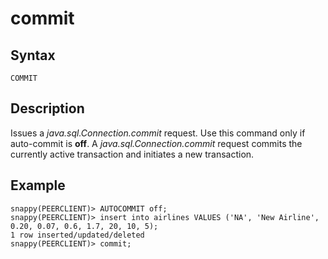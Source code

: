 # commit

## Syntax

```no-highlight
COMMIT
```

<a id="description"></a>
## Description

Issues a *java.sql.Connection.commit* request. Use this command only if auto-commit is **off**. A *java.sql.Connection.commit* request commits the currently active transaction and initiates a new transaction.

## Example

```no-highlight
snappy(PEERCLIENT)> AUTOCOMMIT off;
snappy(PEERCLIENT)> insert into airlines VALUES ('NA', 'New Airline', 0.20, 0.07, 0.6, 1.7, 20, 10, 5);
1 row inserted/updated/deleted
snappy(PEERCLIENT)> commit;
```


